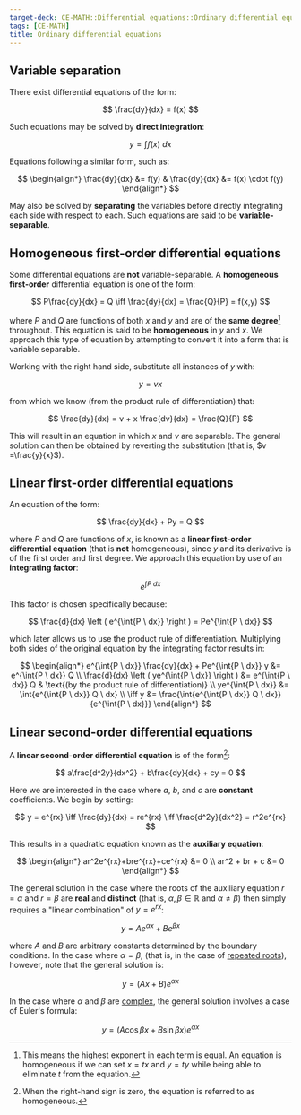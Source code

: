 ```yaml
---
target-deck: CE-MATH::Differential equations::Ordinary differential equations
tags: [CE-MATH]
title: Ordinary differential equations
---
```


## Variable separation

There exist differential equations of the form:

$$
\frac{dy}{dx} = f(x)
$$

Such equations may be solved by **direct integration**:

$$
y = \int{f(x) \ dx}
$$

Equations following a similar form, such as:

$$
\begin{align*}
\frac{dy}{dx} &= f(y) & \frac{dy}{dx} &= f(x) \cdot f(y)
\end{align*}
$$

May also be solved by **separating** the variables before directly integrating each side with respect to each. Such equations are said to be **variable-separable**.

<!--ID: 1733233618183-->

## Homogeneous first-order differential equations

Some differential equations are **not** variable-separable. A **homogeneous first-order** differential equation is one of the form:

$$
P\frac{dy}{dx} = Q \iff \frac{dy}{dx} = \frac{Q}{P} = f(x,y)
$$

where $P$ and $Q$ are functions of both $x$ and $y$ and are of the **same degree**[^1] throughout. This equation is said to be **homogeneous** in $y$ and $x$. We approach this type of equation by attempting to convert it into a form that is variable separable.

Working with the right hand side, substitute all instances of $y$ with:

$$
y = vx
$$

from which we know (from the product rule of differentiation) that:

$$
\frac{dy}{dx} = v + x \frac{dv}{dx} = \frac{Q}{P}
$$

This will result in an equation in which $x$ and $v$ are separable. The general solution can then be obtained by reverting the substitution (that is, $v =\frac{y}{x}$).

<!--ID: 1733233618192-->

## Linear first-order differential equations

An equation of the form:

$$
\frac{dy}{dx} + Py = Q
$$

where $P$ and $Q$ are functions of $x$, is known as a **linear first-order differential equation** (that is **not** homogeneous), since $y$ and its derivative is of the first order and first degree. We approach this equation by use of an **integrating factor**:

$$
e^{\int{P \ dx}}
$$

This factor is chosen specifically because:

$$
\frac{d}{dx} \left ( e^{\int{P \ dx}} \right ) = Pe^{\int{P \ dx}}
$$

which later allows us to use the product rule of differentiation. Multiplying both sides of the original equation by the integrating factor results in:

$$
\begin{align*}
e^{\int{P \ dx}} \frac{dy}{dx} + Pe^{\int{P \ dx}} y  &= e^{\int{P \ dx}} Q \\
\frac{d}{dx} \left ( ye^{\int{P \ dx}} \right ) &= e^{\int{P \ dx}} Q 
& \text{(by the product rule of differentiation)} \\
ye^{\int{P \ dx}} &= \int{e^{\int{P \ dx}} Q \ dx} \\
\iff y &= \frac{\int{e^{\int{P \ dx}} Q \ dx}}{e^{\int{P \ dx}}}
\end{align*}
$$
<!--ID: 1733233618201-->

## Linear second-order differential equations

A **linear second-order differential equation** is of the form[^2]:

$$
a\frac{d^2y}{dx^2} + b\frac{dy}{dx} + cy = 0
$$

Here we are interested in the case where $a$, $b$, and $c$ are **constant** coefficients. We begin by setting:

$$
y = e^{rx} \iff \frac{dy}{dx} = re^{rx} \iff \frac{d^2y}{dx^2} = r^2e^{rx}
$$

This results in a quadratic equation known as the **auxiliary equation**:

$$
\begin{align*}
ar^2e^{rx}+bre^{rx}+ce^{rx} &= 0 \\
ar^2 + br + c &= 0
\end{align*}
$$

The general solution in the case where the roots of the auxiliary equation $r = \alpha$ and $r = \beta$ are **real** and **distinct** (that is, $\alpha, \beta \in \mathbb{R}$ and $\alpha \neq \beta$) then simply requires a "linear combination" of $y = e^{rx}$:

$$
y = Ae^{\alpha x} + Be^{\beta x}
$$

where $A$ and $B$ are arbitrary constants determined by the boundary conditions. In the case where $\alpha = \beta$, (that is, in the case of [repeated roots](https://tutorial.math.lamar.edu/classes/de/repeatedroots.aspx)), however, note that the general solution is:

$$
y = (Ax + B)e^{\alpha x}
$$

In the case where $\alpha$ and $\beta$ are [complex](https://tutorial.math.lamar.edu/classes/de/complexroots.aspx), the general solution involves a case of Euler's formula:

$$
y = (A\cos{\beta x} + B\sin{\beta x})e^{\alpha x}
$$
<!--ID: 1733233618208-->

[^1]: This means the highest exponent in each term is equal. An equation is homogeneous if we can set $x = tx$ and $y = ty$ while being able to eliminate $t$ from the equation.
[^2]: When the right-hand sign is zero, the equation is referred to as homogeneous.
